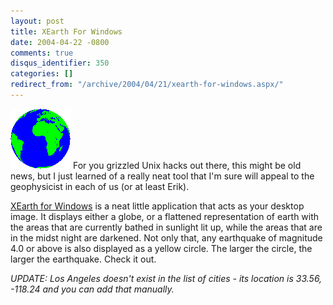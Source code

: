```yaml
---
layout: post
title: XEarth For Windows
date: 2004-04-22 -0800
comments: true
disqus_identifier: 350
categories: []
redirect_from: "/archive/2004/04/21/xearth-for-windows.aspx/"
---
```


![XEarth](/images/xearth.gif) For you grizzled Unix hacks out there,
this might be old news, but I just learned of a really neat tool that
I'm sure will appeal to the geophysicist in each of us (or at least
Erik).

[XEarth for Windows](http://www.hewgill.com/xearth/) is a neat little
application that acts as your desktop image. It displays either a globe,
or a flattened representation of earth with the areas that are currently
bathed in sunlight lit up, while the areas that are in the midst night
are darkened. Not only that, any earthquake of magnitude 4.0 or above is
also displayed as a yellow circle. The larger the circle, the larger the
earthquake. Check it out.

*UPDATE: Los Angeles doesn't exist in the list of cities - its location
is 33.56, -118.24 and you can add that manually.*

